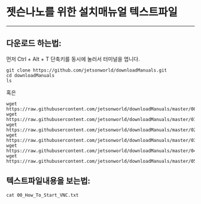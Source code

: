 # 젯슨나노를 위한 설치매뉴얼 텍스트파일
***

## 다운로드 하는법:

먼저 Ctrl + Alt + T 단축키를 동시에 눌러서 터미널을 엽니다.

```
git clone https://github.com/jetsonworld/downloadManuals.git
cd downloadManuals
ls
```

혹은

```
wget https://raw.githubusercontent.com/jetsonworld/downloadManuals/master/00_How_To_Start_VNC.txt
wget https://raw.githubusercontent.com/jetsonworld/downloadManuals/master/01_How_To_Install_The_CoolingFan.txt
wget https://raw.githubusercontent.com/jetsonworld/downloadManuals/master/02_Download_vimrc.txt
wget https://raw.githubusercontent.com/jetsonworld/downloadManuals/master/03_How_To_Install_VSCode.txt
wget https://raw.githubusercontent.com/jetsonworld/downloadManuals/master/04_How_To_Install_Jupyter_Notebook.txt
wget https://raw.githubusercontent.com/jetsonworld/downloadManuals/master/05_How_To_Setup_SWAP.txt
```

## 텍스트파일내용을 보는법:

```
cat 00_How_To_Start_VNC.txt
```
